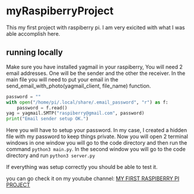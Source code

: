 # myRaspiberryProject

This my first project with raspiberry pi. I am very exicited with what I was able accomplish here. 

## running locally
Make sure you have installed yagmail in your raspiberry, You will need 2 email addresses. One will be the sender and the other the receiver. In the main file you will need to put your email in the send_email_with_photo(yagmail_client, file_name) function.

```python
password = ""
with open("/home/pi/.local/share/.email_password", "r") as f:
    password = f.read()
yag = yagmail.SMTP("raspiberry@gmail.com", password)
print("Email sender setup OK.")
```
Here you will have to setup your password. In my case, I created a hidden file with my password to keep things private.
Now you will open 2 terminal windows in one window you will go to the code directory and then run the command `python3 main.py`. In the second window you will go to the code directory and run `python3 server.py`

If everything was setup correctly you should be able to test it.

you can go check it on my youtube channel: [MY FIRST RASPIBERRY PI PROJECT](https://www.youtube.com/watch?v=ZeqKMSR4VPQ)
